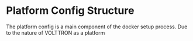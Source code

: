 # Platform Config Structure

The platform config is a main component of the docker setup process.  Due to the
nature of VOLTTRON as a platform